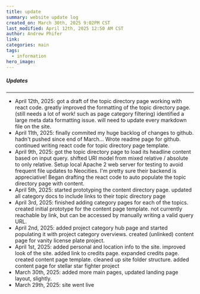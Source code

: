 ```yaml
---
title: update
summary: website update log
created_on: March 30th, 2025 9:02PM CST
last_modified: April 12th, 2025 12:50 AM CST
author: Andrew Phifer
link: 
categories: main
tags:
  - information
hero_image:
---
```


##### Updates

---

* April 12th, 2025: got a draft of the topic directory page working with react code.  greatly improved the formatting of the topic directory page. (still needs a lot of work! such as page category filtering)  identified a large meta data formatting issue.  will need to update every markdown file on the site.
* April 11th, 2025: finally commited my huge backlog of changes to github.  hadn't pushed since end of March...  Wrote readme page for github.  continued writing react code for topic directory page template.
* April 9th, 2025: got the topic directory page to load its headline content based on input query.  shifted URI model from mixed relative / absolute to only relative.  Setup local Apache 2 web server for testing to avoid frequent file updates to Neocities.  I'm pretty sure their backend is appreciative!  Began drafting the react code to auto populate the topic directory page with content. 
* April 5th, 2025: started prototyping the content directory page.  updated all category docs to include links to their topic directory page
* April 3rd, 2025: finished adding category pages for each of the topics.  created initial prototype for the content page template.  not currently reachable by link, but can be accessed by manually writing a valid query URL.
* April 2nd, 2025: added project category hub page and started populating it with project category overviews.  created (unlinked) content page for vanity license plate project.
* April 1st, 2025: added personal and location info to the site.  improved look of the site.  added link to credits page.  expanded credits page.  created content page template.  cleaned up site folder structure.  added content page for stellar star fighter project
* March 30th, 2025: added more main pages, updated landing page layout, slightly.
* March 29th, 2025: site went live